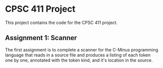 # CPSC 411 Project

This project contains the code for the CPSC 411 project.

## Assignment 1: Scanner

The first assignment is to complete a scanner for the C-Minus programming language that reads in a source file and produces a listing of each token one by one, annotated with the token kind, and it's location in the source.

